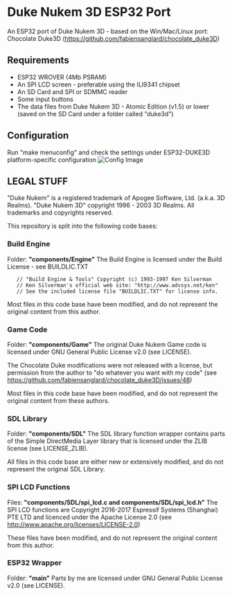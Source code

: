 # Duke Nukem 3D ESP32 Port
An ESP32 port of Duke Nukem 3D - based on the Win/Mac/Linux port: Chocolate Duke3D (https://github.com/fabiensanglard/chocolate_duke3D)

## Requirements
- ESP32 WROVER (4Mb PSRAM)
- An SPI LCD screen - preferable using the ILI9341 chipset
- An SD Card and SPI or SDMMC reader
- Some input buttons
- The data files from Duke Nukem 3D - Atomic Edition (v1.5) or lower (saved on the SD Card under a folder called "duke3d")

## Configuration
Run "make menuconfig" and check the settings under ESP32-DUKE3D platform-specific configuration
![Config Image](https://github.com/jkirsons/Duke3D/raw/master/documents/config.png)

## LEGAL STUFF
"Duke Nukem" is a registered trademark of Apogee Software, Ltd. (a.k.a. 3D Realms).
"Duke Nukem 3D" copyright 1996 - 2003 3D Realms. All trademarks and copyrights reserved.

This repository is split into the following code bases:

### Build Engine
Folder: <b>"components/Engine"</b>
The Build Engine is licensed under the Build License - see BUILDLIC.TXT

       // "Build Engine & Tools" Copyright (c) 1993-1997 Ken Silverman
       // Ken Silverman's official web site: "http://www.advsys.net/ken"
       // See the included license file "BUILDLIC.TXT" for license info.

Most files in this code base have been modified, and do not represent the original content from this author.

### Game Code
Folder: <b>"components/Game"</b>
The original Duke Nukem Game code is licensed under GNU General Public License v2.0 (see LICENSE).

The Chocolate Duke modifications were not released with a license, but permission from the author to "do whatever you want with my code" (see https://github.com/fabiensanglard/chocolate_duke3D/issues/48)

Most files in this code base have been modified, and do not represent the original content from these authors.

### SDL Library
Folder: <b>"components/SDL"</b>
The SDL library function wrapper contains parts of the Simple DirectMedia Layer library that is licensed under the ZLIB license (see LICENSE_ZLIB).  

All files in this code base are either new or extensively modified, and do not represent the original SDL Library.

### SPI LCD Functions
Files: <b>"components/SDL/spi_lcd.c and components/SDL/spi_lcd.h"</b>
The SPI LCD functions are Copyright 2016-2017 Espressif Systems (Shanghai) PTE LTD and licenced under the Apache License 2.0 (see http://www.apache.org/licenses/LICENSE-2.0)

These files have been modified, and do not represent the original content from this author.

### ESP32 Wrapper
Folder: <b>"main"</b>
Parts by me are licensed under GNU General Public License v2.0 (see LICENSE).
